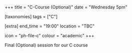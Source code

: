 +++
title = "C-Course (Optional)"
date = "Wednesday 5pm"

[taxonomies]
tags = ["C"]

[extra]
end_time = "19:00"
location = "TBC"

icon = "ph-file-c"
colour = "academic"
+++

Final (Optional) session for our C course
